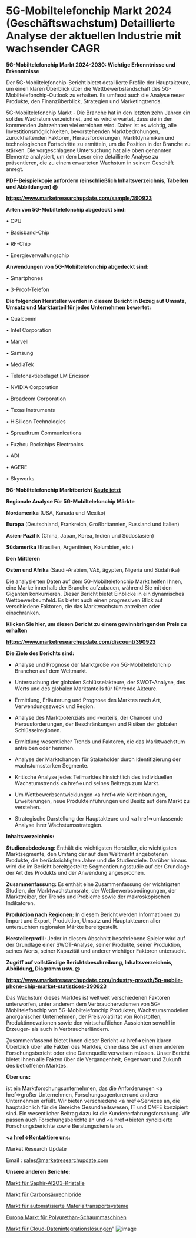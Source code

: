 # 5G-Mobiltelefonchip Markt 2024 (Geschäftswachstum) Detaillierte Analyse der aktuellen Industrie mit wachsender CAGR

<strong>5G-Mobiltelefonchip Markt 2024-2030: Wichtige Erkenntnisse und Erkenntnisse</strong>

Der 5G-Mobiltelefonchip-Bericht bietet detaillierte Profile der Hauptakteure, um einen klaren Überblick über die Wettbewerbslandschaft des 5G-Mobiltelefonchip-Outlook zu erhalten. Es umfasst auch die Analyse neuer Produkte, den Finanzüberblick, Strategien und Marketingtrends.

5G-Mobiltelefonchip Markt - Die Branche hat in den letzten zehn Jahren ein solides Wachstum verzeichnet, und es wird erwartet, dass sie in den kommenden Jahrzehnten viel erreichen wird. Daher ist es wichtig, alle Investitionsmöglichkeiten, bevorstehenden Marktbedrohungen, zurückhaltenden Faktoren, Herausforderungen, Marktdynamiken und technologischen Fortschritte zu ermitteln, um die Position in der Branche zu stärken. Die vorgeschlagene Untersuchung hat alle oben genannten Elemente analysiert, um dem Leser eine detaillierte Analyse zu präsentieren, die zu einem erwarteten Wachstum in seinem Geschäft anregt.



<strong><b>PDF-Beispielkopie anfordern (einschließlich Inhaltsverzeichnis, Tabellen und Abbildungen) @ </b></strong>

<strong><a href=https://www.marketresearchupdate.com/sample/390923>

<strong>https://www.marketresearchupdate.com/sample/390923</u></a></strong></strong>



<strong>Arten von 5G-Mobiltelefonchip abgedeckt sind:</strong>

• CPU

• Basisband-Chip

• RF-Chip

• Energieverwaltungschip



<strong>Anwendungen von 5G-Mobiltelefonchip abgedeckt sind:</strong>

• Smartphones

• 3-Proof-Telefon



<strong>Die folgenden Hersteller werden in diesem Bericht in Bezug auf Umsatz, Umsatz und Marktanteil für jedes Unternehmen bewertet:</strong>

• Qualcomm

• Intel Corporation

• Marvell

• Samsung

• MediaTek

• Telefonaktiebolaget LM Ericsson

• NVIDIA Corporation

• Broadcom Corporation

• Texas Instruments

• HiSilicon Technologies

• Spreadtrum Communications

• Fuzhou Rockchips Electronics

• ADI

• AGERE

• Skyworks



<strong>5G-Mobiltelefonchip Marktbericht <a href=https://www.marketresearchupdate.com/buynow/390923>Kaufe jetzt</a></strong>



<strong>Regionale Analyse Für 5G-Mobiltelefonchip Märkte</strong>



<strong>Nordamerika</strong> (USA, Kanada und Mexiko)



<strong>Europa</strong> (Deutschland, Frankreich, Großbritannien, Russland und Italien)



<strong>Asien-Pazifik</strong> (China, Japan, Korea, Indien und Südostasien)



<strong>Südamerika</strong> (Brasilien, Argentinien, Kolumbien, etc.)



<strong>Den Mittleren</strong> 

<strong>Osten und Afrika</strong> (Saudi-Arabien, VAE, ägypten, Nigeria und Südafrika)

Die analysierten Daten auf dem 5G-Mobiltelefonchip Markt helfen Ihnen, eine Marke innerhalb der Branche aufzubauen, während Sie mit den Giganten konkurrieren. Dieser Bericht bietet Einblicke in ein dynamisches Wettbewerbsumfeld. Es bietet auch einen progressiven Blick auf verschiedene Faktoren, die das Marktwachstum antreiben oder einschränken.



<strong>Klicken Sie hier, um diesen Bericht zu einem gewinnbringenden Preis zu erhalten
</strong>

<strong><a href=https://www.marketresearchupdate.com/discount/390923>https://www.marketresearchupdate.com/discount/390923</b></u></strong></a>



<strong>Die Ziele des Berichts sind:</strong>

- Analyse und Prognose der Marktgröße von 5G-Mobiltelefonchip Branchen auf dem Weltmarkt.

- Untersuchung der globalen Schlüsselakteure, der SWOT-Analyse, des Werts und des globalen Marktanteils für führende Akteure.

- Ermittlung, Erläuterung und Prognose des Marktes nach Art, Verwendungszweck und Region.

- Analyse des Marktpotenzials und -vorteils, der Chancen und Herausforderungen, der Beschränkungen und Risiken der globalen Schlüsselregionen.

- Ermittlung wesentlicher Trends und Faktoren, die das Marktwachstum antreiben oder hemmen.

- Analyse der Marktchancen für Stakeholder durch Identifizierung der wachstumsstarken Segmente.

- Kritische Analyse jedes Teilmarktes hinsichtlich des individuellen Wachstumstrends <a href=>und</a> seines Beitrags zum Markt.

- Um Wettbewerbsentwicklungen <a href=>wie</a> Vereinbarungen, Erweiterungen, neue Produkteinführungen und Besitz auf dem Markt zu verstehen.

- Strategische Darstellung der Hauptakteure und <a href=>umfas</a>sende Analyse ihrer Wachstumsstrategien.



<strong>Inhaltsverzeichnis:</strong>



<strong>Studienabdeckung:</strong> Enthält die wichtigsten Hersteller, die wichtigsten Marktsegmente, den Umfang der auf dem Weltmarkt angebotenen Produkte, die berücksichtigten Jahre und die Studienziele. Darüber hinaus wird die im Bericht bereitgestellte Segmentierungsstudie auf der Grundlage der Art des Produkts und der Anwendung angesprochen.



<strong>Zusammenfassung:</strong> Es enthält eine Zusammenfassung der wichtigsten Studien, der Marktwachstumsrate, der Wettbewerbsbedingungen, der Markttreiber, der Trends und Probleme sowie der makroskopischen Indikatoren.



<strong>Produktion nach Regionen:</strong> In diesem Bericht werden Informationen zu Import und Export, Produktion, Umsatz und Hauptakteuren aller untersuchten regionalen Märkte bereitgestellt.



<strong>Herstellerprofil:</strong> Jeder in diesem Abschnitt beschriebene Spieler wird auf der Grundlage einer SWOT-Analyse, seiner Produkte, seiner Produktion, seines Werts, seiner Kapazität und anderer wichtiger Faktoren untersucht.



<strong><b>Zugriff auf vollständige Berichtsbeschreibung, Inhaltsverzeichnis, Abbildung, Diagramm usw. @ </b></strong>

<strong><a href=https://www.marketresearchupdate.com/industry-growth/5g-mobile-phone-chip-market-statistices-390923>https://www.marketresearchupdate.com/industry-growth/5g-mobile-phone-chip-market-statistices-390923</a></strong>

Das Wachstum dieses Marktes ist weltweit verschiedenen Faktoren unterworfen, unter anderem dem Verbrauchervolumen von 5G-Mobiltelefonchip von 5G-Mobiltelefonchip Produkten, Wachstumsmodellen anorganischer Unternehmen, der Preisvolatilität von Rohstoffen, Produktinnovationen sowie den wirtschaftlichen Aussichten sowohl in Erzeuger- als auch in Verbraucherländern.

Zusammenfassend bietet Ihnen dieser Bericht <a href=>einen</a> klaren Überblick über alle Fakten des Marktes, ohne dass Sie auf einen anderen Forschungsbericht oder eine Datenquelle verweisen müssen. Unser Bericht bietet Ihnen alle Fakten über die Vergangenheit, Gegenwart und Zukunft des betroffenen Marktes.



<strong>Über uns:</strong>

 ist ein Marktforschungsunternehmen, das die Anforderungen <a href=>großer</a> Unternehmen, Forschungsagenturen und anderer Unternehmen erfüllt. Wir bieten verschiedene <a href=>Services</a> an, die hauptsächlich für die Bereiche Gesundheitswesen, IT und CMFE konzipiert sind. Ein wesentlicher Beitrag dazu ist die Kundenerfahrungsforschung. Wir passen auch Forschungsberichte an und <a href=>bieten</a> syndizierte Forschungsberichte sowie Beratungsdienste an.



<strong><a href=>Kontaktiere uns:</a></strong>

Market Research Update

Email : sales@marketresearchupdate.com



<strong>Unsere anderen Berichte:</strong>

<a href=https://www.linkedin.com/pulse/sapphire-al2o3-crystal-market-industry-analysis>Markt für Saphir-Al2O3-Kristalle</a>

<a href=https://www.linkedin.com/pulse/carboxylic-acid-chlorides-market-outlooks-2023>Markt für Carbonsäurechloride</a>

<a href=https://www.linkedin.com/pulse/automated-material-handling-system-market-size-trends>Markt für automatisierte Materialtransportsysteme</a>

<a href=https://www.linkedin.com/pulse/europe-polyurethane-foaming-machines-market-2023>Europa Markt für Polyurethan-Schaummaschinen</a>

<a href=https://www.linkedin.com/pulse/cloud-data-integration-solutions-market-qpjkc/>Markt für Cloud-Datenintegrationslösungen</a>"
![image](https://github.com/Gayatrikarjule/Market-Analysis-361/assets/97346546/3e10a880-d6f6-4cbc-93fa-7b4e3c79c611)
